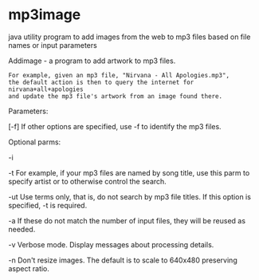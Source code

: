 mp3image
========

java utility program to add images from the web to mp3 files based on file names or input parameters

Addimage - a program to add artwork to mp3 files.

	For example, given an mp3 file, "Nirvana - All Apologies.mp3",
	the default action is then to query the internet for nirvana+all+apologies
	and update the mp3 file's artwork from an image found there.

Parameters:

[-f] <list of mp3 files>
	If other options are specified, use -f to identify the mp3 files.

Optional parms:

-i <number of images to add to each mp3 file>

-t <terms to add to search>
	For example, if your mp3 files are named by song title,
	use this parm to specify artist or to otherwise control the search.

-ut
	Use terms only, that is, do not search by mp3 file titles.
	If this option is specified, -t is required.
 
-a <list of artwork files or urls for artwork>
	If these do not match the number of input files,
	they will be reused as needed.

-v
	Verbose mode.  Display messages about processing details.

-n
	Don't resize images.  The default is to scale to 640x480 preserving aspect ratio.


